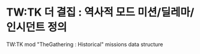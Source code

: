# TW:TK 더 결집 : 역사적 모드 미션/딜레마/인시던트 정의


TW:TK mod "TheGathering : Historical" missions data structure
